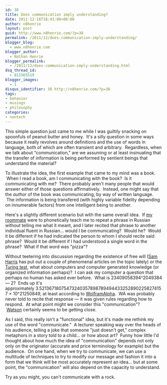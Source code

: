 ```yaml
---
id: 38
title: Does communication imply understanding?
date: 2011-12-16T18:43:00+00:00
author: n8henrie
layout: post
guid: http://www.n8henrie.com/?p=38
permalink: /2011/12/does-communication-imply-understanding/
blogger_blog:
  - www.n8henrie.com
blogger_author:
  - Nathan Henrie
blogger_permalink:
  - /2011/12/does-communication-imply-understanding.html
dsq_thread_id:
  - 811565519
blogger_images:
  - 1
disqus_identifier: 38 http://n8henrie.com/?p=38
tags:
- behavior
- musings
- philosophy
categories:
- nontech
---
```

This simple question just came to me while I was guiltily snacking on spoonfuls of peanut butter and honey.  It's a silly question in some ways because it really revolves around definitions and the use of words in language, both of which are often transient and arbitrary.  Regardless, when we talk about "communication," are we assuming or at least insinuating that the transfer of information is being performed by sentient beings that understand the material?

To illustrate the idea, the first example that came to my mind was a book.  When I read a book, am I communicating with the book?  Is it communicating with me?  There probably aren't many people that would answer either of those questions affirmatively.  Instead, one might say that the _author_ of the book was communicating, by way of written language.  The information is being transfered (with highly variable fidelity depending on innumerable factors) from one intelligent being to another.

Here's a slightly different scenario but with the same overall idea.  If <a href="https://plus.google.com/107523127386800952621/posts" target="_blank">my roommate</a> were to phonetically teach me to repeat a phrase in Russian without telling me what it meant, and I later recited that phrase to another individual fluent in Russian... would I be communicating?  Would he?  Would it be different if he had indicated the person to whom I should recite said phrase?  Would it be different if I had understood a single word in the phrase?  What if that word was "pizza"?

Without teetering into discussion regarding the existence of free will (<a href="http://www.samharris.org/books/free-will" target="_blank">Sam Harris</a> has put out a couple of phenomenal articles on the topic lately) or the <a href="http://plato.stanford.edu/entries/turing-test/" target="_blank">Turing test</a>, what about computers and computer generated knowledge (or organized information perhaps)?  I can ask my computer a question that perhaps no human has asked ever before.  What is 23409058394^2049384 — 2?  Ends up it's approximately 3.521367180754732403578987894944332528902258274157 × 10^21250849, at least according to <a href="http://www.wolframalpha.com/" target="_blank">WolframAlpha</a>.  WA was probably never told to recite that response — it was given rules regarding how to respond.  At what point might we consider this "communication"?  <a href="https://en.wikipedia.org/wiki/Watson_(computer)" target="_blank">Watson</a> certainly seems to be getting close.

As I said, this really isn't a "functional" idea, but it's made me rethink my use of the word "communicate."  A lecturer speaking way over the heads of his audience, telling a joke that someone "just doesn't get," complex metaphors in a story told to a child... or how about art?  Funny how little I'd thought about how much the idea of "communication" depends not only only on the originator (accurate and price terminology for example) but the audience.  On one hand, when we try to communicate, we can use a multitude of techniques to try to modify our message and fashion it into a form that we think will be most accurately represent an idea... but at some point, the "communication" will also depend on the capacity to understand.

Try as you might, you can't communicate with a rock. 

<div>
</div>